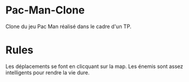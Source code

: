 # Pac-Man-Clone

Clone du jeu Pac Man réalisé dans le cadre d'un TP. 
# Rules
Les déplacements se font en clicquant sur la map. 
Les énemis sont assez intelligents pour rendre la vie dure. 
